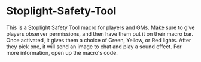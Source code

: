 # Stoplight-Safety-Tool
This is a Stoplight Safety Tool macro for players and GMs. Make sure to give players observer permissions, and then have them put it on their macro bar. Once activated, it gives them a choice of Green, Yellow, or Red lights. After they pick one, it will send an image to chat and play a sound effect.  For more information, open up the macro's code.
